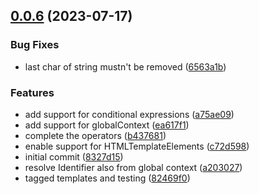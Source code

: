 ## [0.0.6](https://github.com/petermuessig/ttlit-builder/compare/8327d156511d63360f9f1f9047bb2ba16934de89...v0.0.6) (2023-07-17)

### Bug Fixes

- last char of string mustn't be removed ([6563a1b](https://github.com/petermuessig/ttlit-builder/commit/6563a1b1ae1d49c69f1bea70f502bdf616bcacfa))

### Features

- add support for conditional expressions ([a75ae09](https://github.com/petermuessig/ttlit-builder/commit/a75ae091f6aba5ecc694b0360f30da62f9012fa3))
- add support for globalContext ([ea617f1](https://github.com/petermuessig/ttlit-builder/commit/ea617f1840455ed2f4a639cee5aebfd9550cacb9))
- complete the operators ([b437681](https://github.com/petermuessig/ttlit-builder/commit/b437681b006cda4e3a900ac3d61aa7bf910b7566))
- enable support for HTMLTemplateElements ([c72d598](https://github.com/petermuessig/ttlit-builder/commit/c72d598a1e1ad67134ecffd5294b471fc98f592f))
- initial commit ([8327d15](https://github.com/petermuessig/ttlit-builder/commit/8327d156511d63360f9f1f9047bb2ba16934de89))
- resolve Identifier also from global context ([a203027](https://github.com/petermuessig/ttlit-builder/commit/a2030275de339a83408c974075c2511af9a265cd))
- tagged templates and testing ([82469f0](https://github.com/petermuessig/ttlit-builder/commit/82469f09731673d7691b983274e0045bde048f0f))
